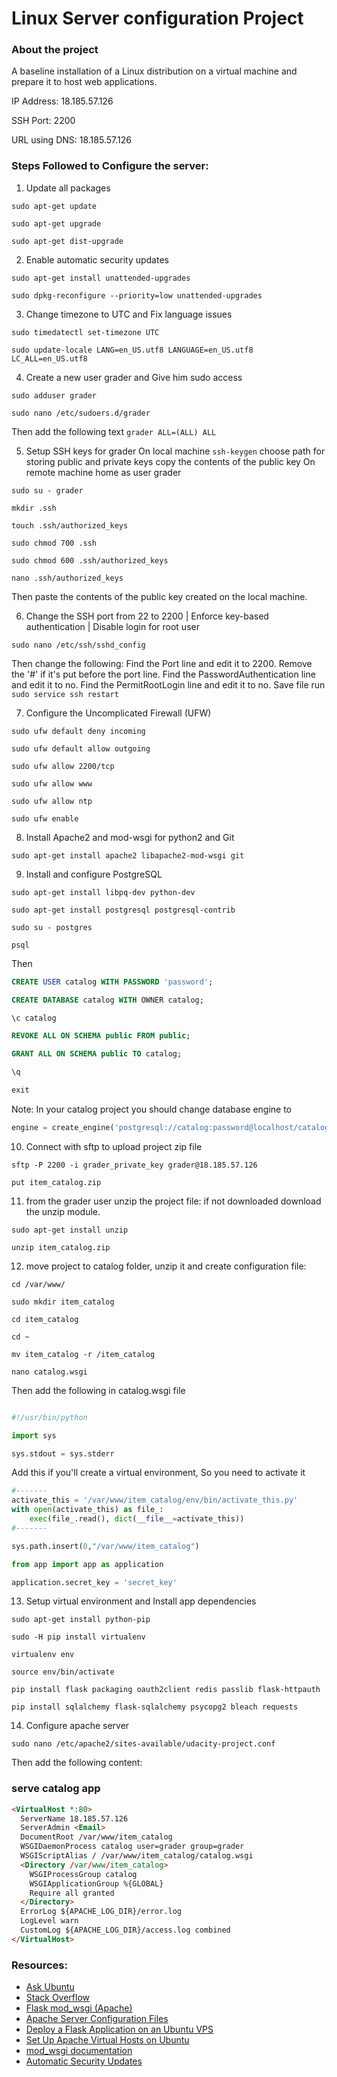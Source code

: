 # Linux Server configuration Project

### About the project
A baseline installation of a Linux distribution on a virtual machine and prepare it to host web applications.

IP Address: 18.185.57.126

SSH Port: 2200

URL using DNS: 18.185.57.126 

### Steps Followed to Configure the server:

1. Update all packages

`sudo apt-get update`

`sudo apt-get upgrade`

`sudo apt-get dist-upgrade`


2. Enable automatic security updates

`sudo apt-get install unattended-upgrades`

`sudo dpkg-reconfigure --priority=low unattended-upgrades`

3. Change timezone to UTC and Fix language issues

`sudo timedatectl set-timezone UTC`

`sudo update-locale LANG=en_US.utf8 LANGUAGE=en_US.utf8 LC_ALL=en_US.utf8`

4. Create a new user grader and Give him sudo access

`sudo adduser grader`

`sudo nano /etc/sudoers.d/grader`

Then add the following text `grader ALL=(ALL) ALL`

5. Setup SSH keys for grader
On local machine `ssh-keygen` 
choose path for storing public and private keys
copy the contents of the public key
On remote machine home as user grader

`sudo su - grader`

`mkdir .ssh`

`touch .ssh/authorized_keys`

`sudo chmod 700 .ssh`

`sudo chmod 600 .ssh/authorized_keys`

`nano .ssh/authorized_keys`

Then paste the contents of the public key created on the local machine.

6. Change the SSH port from 22 to 2200 | Enforce key-based authentication | Disable login for root user

`sudo nano /etc/ssh/sshd_config`

Then change the following:
Find the Port line and edit it to 2200. Remove the '#' if it's put before the port line.
Find the PasswordAuthentication line and edit it to no.
Find the PermitRootLogin line and edit it to no.
Save file
run `sudo service ssh restart`

7. Configure the Uncomplicated Firewall (UFW)

`sudo ufw default deny incoming`

`sudo ufw default allow outgoing`

`sudo ufw allow 2200/tcp`

`sudo ufw allow www`

`sudo ufw allow ntp`

`sudo ufw enable`

8. Install Apache2 and mod-wsgi for python2 and Git

`sudo apt-get install apache2 libapache2-mod-wsgi git`

9. Install and configure PostgreSQL

`sudo apt-get install libpq-dev python-dev`

`sudo apt-get install postgresql postgresql-contrib`

`sudo su - postgres`

`psql`

Then

```sql
CREATE USER catalog WITH PASSWORD 'password';

CREATE DATABASE catalog WITH OWNER catalog;

\c catalog

REVOKE ALL ON SCHEMA public FROM public;

GRANT ALL ON SCHEMA public TO catalog;

\q

exit
```

Note: In your catalog project you should change database engine to

```python
engine = create_engine('postgresql://catalog:password@localhost/catalog')
```


10. Connect with sftp to upload project zip file

`sftp -P 2200 -i grader_private_key grader@18.185.57.126`

`put item_catalog.zip`

11. from the grader user unzip the project file:
if not downloaded download the unzip module.

`sudo apt-get install unzip`

`unzip item_catalog.zip`

12. move project to catalog folder, unzip it and create configuration file:

`cd /var/www/`

`sudo mkdir item_catalog`

`cd item_catalog`

`cd ~`

`mv item_catalog -r /item_catalog`

`nano catalog.wsgi`

Then add the following in catalog.wsgi file

```python

#!/usr/bin/python

import sys

sys.stdout = sys.stderr
```

Add this if you'll create a virtual environment, So you need to activate it

```python
#-------
activate_this = '/var/www/item_catalog/env/bin/activate_this.py'
with open(activate_this) as file_:
    exec(file_.read(), dict(__file__=activate_this))
#-------

sys.path.insert(0,"/var/www/item_catalog")

from app import app as application

application.secret_key = 'secret_key'
```

13. Setup virtual environment and Install app dependencies

`sudo apt-get install python-pip`

`sudo -H pip install virtualenv`

`virtualenv env`

`source env/bin/activate`

`pip install flask packaging oauth2client redis passlib flask-httpauth`

`pip install sqlalchemy flask-sqlalchemy psycopg2 bleach requests`

14. Configure apache server

`sudo nano /etc/apache2/sites-available/udacity-project.conf`

Then add the following content:

### serve catalog app
``` html
<VirtualHost *:80>
  ServerName 18.185.57.126
  ServerAdmin <Email>
  DocumentRoot /var/www/item_catalog
  WSGIDaemonProcess catalog user=grader group=grader
  WSGIScriptAlias / /var/www/item_catalog/catalog.wsgi
  <Directory /var/www/item_catalog>
    WSGIProcessGroup catalog
    WSGIApplicationGroup %{GLOBAL}
    Require all granted
  </Directory>
  ErrorLog ${APACHE_LOG_DIR}/error.log
  LogLevel warn
  CustomLog ${APACHE_LOG_DIR}/access.log combined
</VirtualHost>
```
### Resources:

* [Ask Ubuntu](https://askubuntu.com/)
* [Stack Overflow](https://stackoverflow.com/)
* [Flask mod_wsgi (Apache)](http://flask.pocoo.org/docs/0.12/deploying/mod_wsgi/)
* [Apache Server Configuration Files](https://httpd.apache.org/docs/current/configuring.html)
* [Deploy a Flask Application on an Ubuntu VPS](https://www.digitalocean.com/community/tutorials/how-to-deploy-a-flask-application-on-an-ubuntu-vps)
* [Set Up Apache Virtual Hosts on Ubuntu ](https://www.digitalocean.com/community/tutorials/how-to-set-up-apache-virtual-hosts-on-ubuntu-14-04-lts)
* [mod_wsgi documentation](https://modwsgi.readthedocs.io/en/develop/)
* [Automatic Security Updates](https://help.ubuntu.com/community/AutomaticSecurityUpdates#Using_the_.22unattended-upgrades.22_package)
